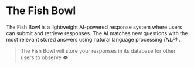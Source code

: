 # The Fish Bowl

The Fish Bowl is a lightweight AI-powered response system where users can submit and retrieve responses. 
The AI matches new questions with the most relevant stored answers using natural language processing *(_NLP_)* .  

> The Fish Bowl will store your responses in its database for other  
> users to observe 👁️  

